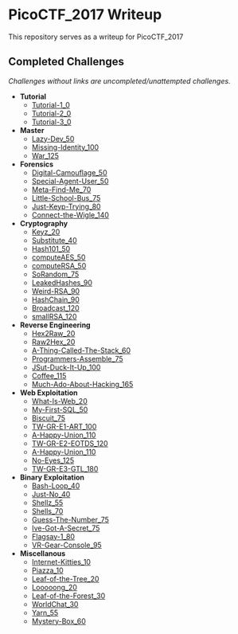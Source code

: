 # PicoCTF_2017 Writeup
This repository serves as a writeup for PicoCTF_2017

## Completed Challenges
_Challenges without links are uncompleted/unattempted challenges._

* **Tutorial**
    - [Tutorial-1_0](tutorial/tutorial_1)
    - [Tutorial-2_0](tutorial/tutorial_2)
    - [Tutorial-3_0](tutorial/tutorial_3)
* **Master**
    - [Lazy-Dev_50](master/lazy-dev)
    - [Missing-Identity_100](master/missing-identity)
    - [War_125](master/war)
* **Forensics**
    - [Digital-Camouflage_50](forensics/digital-camouflage)
    - [Special-Agent-User_50](forensics/special-agent-user)
    - [Meta-Find-Me_70](forensics/meta-find-me)
    - [Little-School-Bus_75](forensics/little-school-bus)
    - [Just-Keyp-Trying_80](forensics/just-keyp-trying)
    - [Connect-the-Wigle_140](forensics/connect-the-wigle)
* **Cryptography**
    - [Keyz_20](cryptography/keyz)
    - [Substitute_40](cryptography/substitute)
    - [Hash101_50](cryptography/hash101)
    - [computeAES_50](cryptography/computeaes)
    - [computeRSA_50](cryptography/computersa)
    - [SoRandom_75](cryptography/sorandom)
    - [LeakedHashes_90](cryptography/leakedhashes)
    - [Weird-RSA_90](cryptography/weird-rsa)
    - [HashChain_90](cryptography/hashchain)
    - [Broadcast_120](cryptography/broadcast)
    - [smallRSA_120](cryptography/smallrsa)
* **Reverse Engineering**
    - [Hex2Raw_20](reverse/hex2raw)
    - [Raw2Hex_20](reverse/raw2hex)
    - [A-Thing-Called-The-Stack_60](reverse/a-thing-called-the-stack)
    - [Programmers-Assemble_75](reverse/programmers-assemble)
    - [JSut-Duck-It-Up_100](reverse/jsut-duck-it-up)
    - [Coffee_115](reverse/coffee)
    - [Much-Ado-About-Hacking_165](reverse/much-ado-about-hacking)
* **Web Exploitation**
    - [What-Is-Web_20](web/what-is-web)
    - [My-First-SQL_50](web/my-first-sql)
    - [Biscuit_75](web/biscuit)
    - [TW-GR-E1-ART_100](web/tw-gr-e1-art)
    - [A-Happy-Union_110](web/a-happy-union)
    - [TW-GR-E2-EOTDS_120](web/tw-gr-e2-eotds)
    - [A-Happy-Union_110](web/a-happy-union)
    - [No-Eyes_125](web/no-eyes)
    - [TW-GR-E3-GTL_180](web/tw-gr-e3-gtl)
* **Binary Exploitation**
    - [Bash-Loop_40](binary/bash-loop)
    - [Just-No_40](binary/just-no)
    - [Shellz_55](binary/shellz)
    - [Shells_70](binary/shells)
    - [Guess-The-Number_75](binary/guess-the-number)
    - [Ive-Got-A-Secret_75](binary/ive-got-a-secret)
    - [Flagsay-1_80](binary/flagsay-1)
    - [VR-Gear-Console_95](binary/vr-gear-console)
* **Miscellanous**
    - [Internet-Kitties_10](miscellanous/internet-kitties)
    - [Piazza_10](miscellanous/piazza)
    - [Leaf-of-the-Tree_20](miscellanous/leaf-of-the-tree)
    - [Looooong_20](miscellanous/looooong)
    - [Leaf-of-the-Forest_30](miscellanous/leaf-of-the-forest)
    - [WorldChat_30](miscellanous/worldchat)
    - [Yarn_55](miscellanous/yarn)
    - [Mystery-Box_60](miscellanous/mystery-box)
